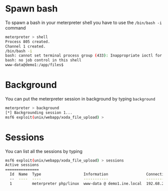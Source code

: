 # Spawn bash
To spawn a bash in your meterpreter shell you have to use the `/bin/bash -i` command
```bash
meterpreter > shell
Process 805 created.
Channel 1 created.
/bin/bash -i
bash: cannot set terminal process group (433): Inappropriate ioctl for device
bash: no job control in this shell
www-data@demo1:/app/files$ 
```
# Background
You can put the meterpreter session in background by typing `background`
```bash
meterpreter > background
[*] Backgrounding session 1...
msf6 exploit(unix/webapp/xoda_file_upload) > 
```
# Sessions
You can list all the sessions by typing
```bash
msf6 exploit(unix/webapp/xoda_file_upload) > sessions
Active sessions
===============
  Id  Name  Type                   Information                 Connection
  --  ----  ----                   -----------                 ----------
  1         meterpreter php/linux  www-data @ demo1.ine.local  192.68.203.2:4444 -> 192.68.203.3:37848 (192.68.203.3)
```

